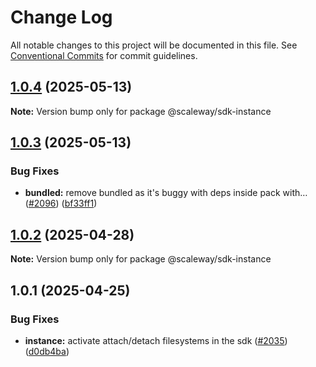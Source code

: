 # Change Log

All notable changes to this project will be documented in this file.
See [Conventional Commits](https://conventionalcommits.org) for commit guidelines.

## [1.0.4](https://github.com/scaleway/scaleway-sdk-js/compare/@scaleway/sdk-instance@1.0.3...@scaleway/sdk-instance@1.0.4) (2025-05-13)

**Note:** Version bump only for package @scaleway/sdk-instance

## [1.0.3](https://github.com/scaleway/scaleway-sdk-js/compare/@scaleway/sdk-instance@1.0.2...@scaleway/sdk-instance@1.0.3) (2025-05-13)

### Bug Fixes

- **bundled:** remove bundled as it's buggy with deps inside pack with… ([#2096](https://github.com/scaleway/scaleway-sdk-js/issues/2096)) ([bf33ff1](https://github.com/scaleway/scaleway-sdk-js/commit/bf33ff1f9cdd951add94817dac27239c86ef5437))

## [1.0.2](https://github.com/scaleway/scaleway-sdk-js/compare/@scaleway/sdk-instance@1.0.1...@scaleway/sdk-instance@1.0.2) (2025-04-28)

**Note:** Version bump only for package @scaleway/sdk-instance

## 1.0.1 (2025-04-25)

### Bug Fixes

- **instance:** activate attach/detach filesystems in the sdk ([#2035](https://github.com/scaleway/scaleway-sdk-js/issues/2035)) ([d0db4ba](https://github.com/scaleway/scaleway-sdk-js/commit/d0db4ba0126c72e4e01983fddbec9b0b292061a1))
